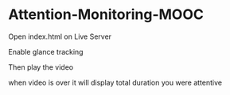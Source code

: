 # Attention-Monitoring-MOOC

Open index.html on Live Server

Enable glance tracking 

Then play the video

when video is over it will display total duration you were attentive